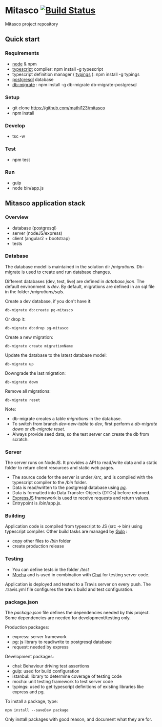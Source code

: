 # Mitasco [![Build Status](https://travis-ci.com/mathi123/mitasco.svg?token=higJw8z1ADo9Wsy5x1nX&branch=master)](https://travis-ci.com/mathi123/mitasco)

Mitasco project repository

## Quick start
### Requirements
- [node](https://nodejs.org/en/) & npm
- [typescript](http://www.typescriptlang.org/) compiler: npm install -g typescript
- typescript definition manager ( [typings](https://github.com/typings/typings) ): npm install -g typings
- [postgresql](https://www.postgresql.org/) database
- [db-migrate](https://db-migrate.readthedocs.io/en/latest/) : npm install -g db-migrate db-migrate-postgresql

### Setup
- git clone https://github.com/mathi123/mitasco
- npm install

### Develop
- tsc -w

### Test
- npm test

### Run
- gulp
- node bin/app.js

## Mitasco application stack
### Overview
- database (postgresql)
- server (nodeJS/express)
- client (angular2 + bootstrap)
- tests

### Database
The database model is maintained in the solution dir */migrations*. Db-migrate is used to create and run database changes.

Different databases (dev, test, live) are defined in *database.json*. The default environment is *dev*.
By default, migrations are defined in an sql file in the folder */migrations/sqls*.

Create a dev database, if you don't have it:

    db-migrate db:create pg-mitasco

Or drop it:

    db-migrate db:drop pg-mitasco

Create a new migration:

    db-migrate create migrationName

Update the database to the latest database model:

    db-migrate up
    
 Downgrade the last migration:
 
    db-migrate down
 
Remove all migrations:

    db-migrate reset

Note:
- db-migrate creates a table *migrations* in the database.
- To switch from branch *dev-new-table* to *dev*, first perform a *db-migrate down* or *db-migrate reset*.
- Always provide seed data, so the test server can create the db from scratch.

### Server
The server runs on NodeJS. It provides a API to read/write data and a static folder to return client resources and static web pages.

- The source code for the server is under */src*, and is compiled with the typescript compiler to the */bin* folder.
- Data is read/written to the postgresql database using [*pg*](https://github.com/brianc/node-postgres).
- Data is formatted into Data Transfer Objects (DTOs) before returned.
- [ExpressJS](http://expressjs.com/) framework is used to receive requests and return values.
- Entrypoint is /bin/app.js.

### Building
Application code is compiled from typescript to JS (src -> bin) using typescript compiler. 
Other build tasks are managed by [Gulp](https://github.com/gulpjs/gulp) :
- copy other files to */bin* folder
- create production release

### Testing
- You can define tests in the folder */test*
- [Mocha](https://mochajs.org/#getting-started) and is used in combination with [Chai](http://chaijs.com/) for testing server code.

Application is deployed and tested to a Travis server on every push. The .travis.yml file configures the travis build and test configuration.

### package.json
The *package.json* file defines the dependencies needed by this project. Some dependencies are needed for development/testing only.

Production packages:
- express: server framework
- pg: js library to read/write to postgresql database
- request: needed by express

Development packages:
- chai: Behaviour driving test assertions
- gulp: used for build configuration
- istanbul: library to determine coverage of testing code
- mocha: unit testing framework to test server code
- typings: used to get typescript definitions of existing libraries like express and pg.

To install a package, type:

    npm install --saveDev package
    
Only install packages with good reason, and document what they are for.